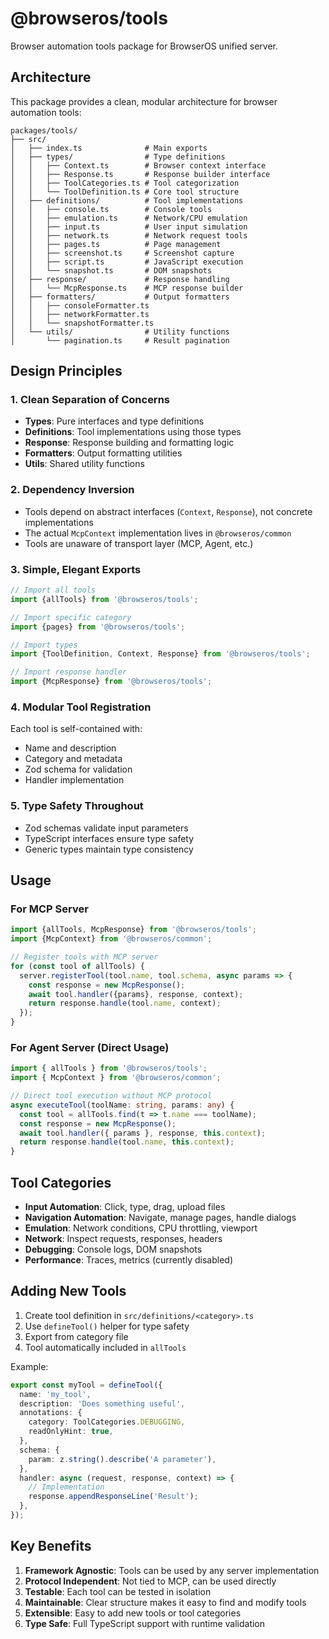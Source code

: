# @browseros/tools

Browser automation tools package for BrowserOS unified server.

## Architecture

This package provides a clean, modular architecture for browser automation tools:

```
packages/tools/
├── src/
│   ├── index.ts              # Main exports
│   ├── types/                # Type definitions
│   │   ├── Context.ts        # Browser context interface
│   │   ├── Response.ts       # Response builder interface
│   │   ├── ToolCategories.ts # Tool categorization
│   │   └── ToolDefinition.ts # Core tool structure
│   ├── definitions/          # Tool implementations
│   │   ├── console.ts        # Console tools
│   │   ├── emulation.ts      # Network/CPU emulation
│   │   ├── input.ts          # User input simulation
│   │   ├── network.ts        # Network request tools
│   │   ├── pages.ts          # Page management
│   │   ├── screenshot.ts     # Screenshot capture
│   │   ├── script.ts         # JavaScript execution
│   │   └── snapshot.ts       # DOM snapshots
│   ├── response/             # Response handling
│   │   └── McpResponse.ts    # MCP response builder
│   ├── formatters/           # Output formatters
│   │   ├── consoleFormatter.ts
│   │   ├── networkFormatter.ts
│   │   └── snapshotFormatter.ts
│   └── utils/                # Utility functions
│       └── pagination.ts     # Result pagination
```

## Design Principles

### 1. **Clean Separation of Concerns**

- **Types**: Pure interfaces and type definitions
- **Definitions**: Tool implementations using those types
- **Response**: Response building and formatting logic
- **Formatters**: Output formatting utilities
- **Utils**: Shared utility functions

### 2. **Dependency Inversion**

- Tools depend on abstract interfaces (`Context`, `Response`), not concrete implementations
- The actual `McpContext` implementation lives in `@browseros/common`
- Tools are unaware of transport layer (MCP, Agent, etc.)

### 3. **Simple, Elegant Exports**

```typescript
// Import all tools
import {allTools} from '@browseros/tools';

// Import specific category
import {pages} from '@browseros/tools';

// Import types
import {ToolDefinition, Context, Response} from '@browseros/tools';

// Import response handler
import {McpResponse} from '@browseros/tools';
```

### 4. **Modular Tool Registration**

Each tool is self-contained with:

- Name and description
- Category and metadata
- Zod schema for validation
- Handler implementation

### 5. **Type Safety Throughout**

- Zod schemas validate input parameters
- TypeScript interfaces ensure type safety
- Generic types maintain type consistency

## Usage

### For MCP Server

```typescript
import {allTools, McpResponse} from '@browseros/tools';
import {McpContext} from '@browseros/common';

// Register tools with MCP server
for (const tool of allTools) {
  server.registerTool(tool.name, tool.schema, async params => {
    const response = new McpResponse();
    await tool.handler({params}, response, context);
    return response.handle(tool.name, context);
  });
}
```

### For Agent Server (Direct Usage)

```typescript
import { allTools } from '@browseros/tools';
import { McpContext } from '@browseros/common';

// Direct tool execution without MCP protocol
async executeTool(toolName: string, params: any) {
  const tool = allTools.find(t => t.name === toolName);
  const response = new McpResponse();
  await tool.handler({ params }, response, this.context);
  return response.handle(tool.name, this.context);
}
```

## Tool Categories

- **Input Automation**: Click, type, drag, upload files
- **Navigation Automation**: Navigate, manage pages, handle dialogs
- **Emulation**: Network conditions, CPU throttling, viewport
- **Network**: Inspect requests, responses, headers
- **Debugging**: Console logs, DOM snapshots
- **Performance**: Traces, metrics (currently disabled)

## Adding New Tools

1. Create tool definition in `src/definitions/<category>.ts`
2. Use `defineTool()` helper for type safety
3. Export from category file
4. Tool automatically included in `allTools`

Example:

```typescript
export const myTool = defineTool({
  name: 'my_tool',
  description: 'Does something useful',
  annotations: {
    category: ToolCategories.DEBUGGING,
    readOnlyHint: true,
  },
  schema: {
    param: z.string().describe('A parameter'),
  },
  handler: async (request, response, context) => {
    // Implementation
    response.appendResponseLine('Result');
  },
});
```

## Key Benefits

1. **Framework Agnostic**: Tools can be used by any server implementation
2. **Protocol Independent**: Not tied to MCP, can be used directly
3. **Testable**: Each tool can be tested in isolation
4. **Maintainable**: Clear structure makes it easy to find and modify tools
5. **Extensible**: Easy to add new tools or tool categories
6. **Type Safe**: Full TypeScript support with runtime validation
